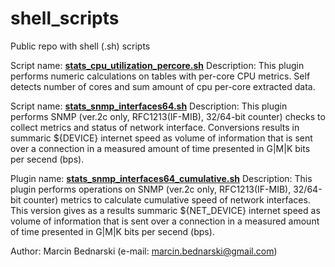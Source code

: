 # shell_scripts
Public repo with shell (.sh) scripts

Script name: <ins>**stats_cpu_utilization_percore.sh**</ins>
Description: This plugin performs numeric calculations on tables with per-core CPU metrics.
             Self detects number of cores and sum amount of cpu per-core extracted data.

Script name: <ins>**stats_snmp_interfaces64.sh**</ins>
Description: This plugin performs SNMP (ver.2c only, RFC1213(IF-MIB), 32/64-bit counter) checks to collect metrics and status of network interface.
             Conversions results in summaric ${DEVICE} internet speed as volume of information that is sent over a connection
             in a measured amount of time presented in G|M|K bits per secend (bps).

Plugin name: <ins>**stats_snmp_interfaces64_cumulative.sh**</ins>
Description: This plugin performs operations on SNMP (ver.2c only, RFC1213(IF-MIB), 32/64-bit counter) metrics to calculate cumulative speed of network interfaces.
             This version gives as a results summaric ${NET_DEVICE} internet speed as volume of information that is sent over a connection
             in a measured amount of time presented in G|M|K bits per secend (bps).

Author: Marcin Bednarski (e-mail: marcin.bednarski@gmail.com)
